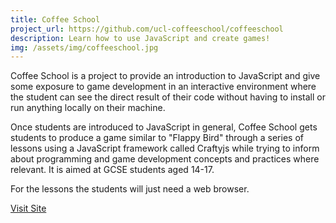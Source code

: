 ```yaml
---
title: Coffee School
project_url: https://github.com/ucl-coffeeschool/coffeeschool
description: Learn how to use JavaScript and create games!
img: /assets/img/coffeeschool.jpg
---
```


Coffee School is a project to provide an introduction to JavaScript and give some exposure to game development in an interactive environment where the student can see the direct result of their code without having to install or run anything locally on their machine.

Once students are introduced to JavaScript in general, Coffee School gets students to produce a game similar to "Flappy Bird" through a series of lessons using a JavaScript framework called Craftyjs while trying to inform about programming and game development concepts and practices where relevant. It is aimed at GCSE students aged 14-17.

For the lessons the students will just need a web browser.

<a class="button" href="http://ucl-coffeeschool.github.io/coffeeschool"><i class="fa fa-play"></i> Visit Site</a>
